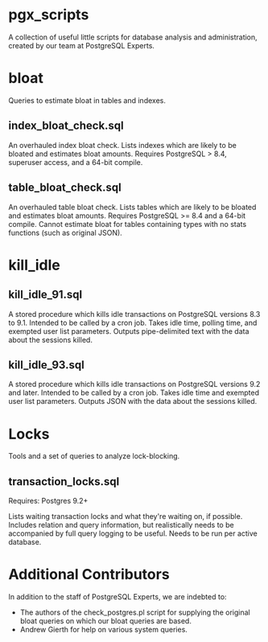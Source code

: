pgx_scripts
===========

A collection of useful little scripts for database analysis and administration, created by our team at PostgreSQL Experts.

bloat
=====

Queries to estimate bloat in tables and indexes.

index_bloat_check.sql
---------------------

An overhauled index bloat check.  Lists indexes which are likely to be bloated and estimates bloat amounts.  Requires PostgreSQL > 8.4, superuser access, and a 64-bit compile.

table_bloat_check.sql
---------------------

An overhauled table bloat check.  Lists tables which are likely to be bloated and estimates bloat amounts.  Requires PostgreSQL >= 8.4 and a 64-bit compile.  Cannot estimate bloat for tables containing types with no stats functions (such as original JSON).


kill_idle
=========

kill_idle_91.sql
----------------

A stored procedure which kills idle transactions on PostgreSQL versions 8.3 to 9.1.  Intended to be called by a cron job.  Takes idle time, polling time, and exempted user list parameters.  Outputs pipe-delimited text with the data about the sessions killed.

kill_idle_93.sql
----------------

A stored procedure which kills idle transactions on PostgreSQL versions 9.2 and later.  Intended to be called by a cron job.  Takes idle time and exempted user list parameters.  Outputs JSON with the data about the sessions killed.



Locks
=====

Tools and a set of queries to analyze lock-blocking.

transaction_locks.sql
---------------------

Requires: Postgres 9.2+

Lists waiting transaction locks and what they're waiting on, if possible.
Includes relation and query information, but realistically needs to be
accompanied by full query logging to be useful.  Needs to be run
per active database.


Additional Contributors
=======================

In addition to the staff of PostgreSQL Experts, we are indebted
to:

* The authors of the check_postgres.pl script for supplying the
  original bloat queries on which our bloat queries are based.
* Andrew Gierth for help on various system queries.